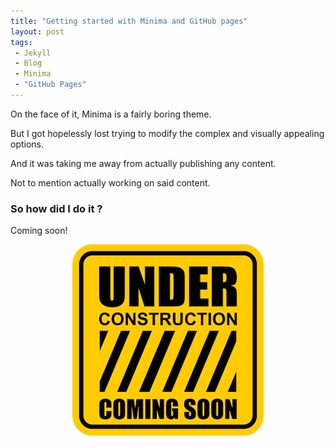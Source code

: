 ```yaml
---
title: "Getting started with Minima and GitHub pages"
layout: post
tags:
 - Jekyll
 - Blog
 - Minima
 - "GitHub Pages"
---
```

On the face of it,  Minima is a fairly boring theme.

But I got hopelessly lost trying to modify the complex and visually appealing options.

And it was taking me away from actually publishing any content.

Not to mention actually working on said content.

### So how did I do it ?

Coming soon!
<!-- more -->

<p style="text-align:center;">
	<img src="/assets/images/istockphoto-1410983127-612x612.jpg" alt="Under construction sign">
</p>



